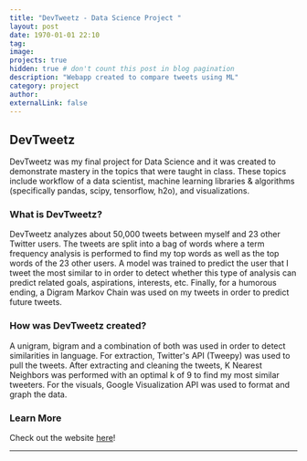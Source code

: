 ```yaml
---
title: "DevTweetz - Data Science Project "
layout: post
date: 1970-01-01 22:10
tag: 
image: 
projects: true
hidden: true # don't count this post in blog pagination
description: "Webapp created to compare tweets using ML"
category: project
author: 
externalLink: false
---
```


## DevTweetz
DevTweetz was my final project for Data Science and it was created to demonstrate mastery in the topics that were taught in class. These topics include workflow of a data scientist, machine learning libraries & algorithms (specifically pandas, scipy, tensorflow, h2o), and visualizations. 

### What is DevTweetz?
DevTweetz analyzes about 50,000 tweets between myself and 23 other Twitter users. The tweets are split into a bag of words where a term frequency analysis is performed to find my top words as well as the top words of the 23 other users. A model was trained to predict the user that I tweet the most similar to in order to detect whether this type of analysis can predict related goals, aspirations, interests, etc. Finally, for a humorous ending, a Digram Markov Chain was used on my tweets in order to predict future tweets.

### How was DevTweetz created?
A unigram, bigram and a combination of both was used in order to detect similarities in language. For extraction, Twitter's API (Tweepy) was used to pull the tweets. After extracting and cleaning the tweets, K Nearest Neighbors was performed with an optimal k of 9 to find my most similar tweeters. For the visuals, Google Visualization API was used to format and graph the data.

### Learn More
Check out the website [here](https://devtweetz.github.io/)!

---

